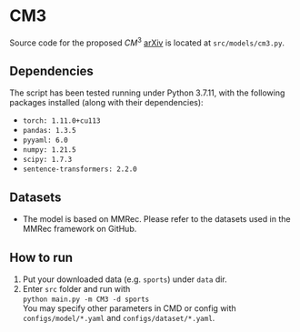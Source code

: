 # CM3
Source code for the proposed $CM^3$ [arXiv](https://www.arxiv.org/abs/2508.01226) is located at `src/models/cm3.py`.  


## Dependencies
The script has been tested running under Python 3.7.11, with the following packages installed (along with their dependencies):
- `torch: 1.11.0+cu113`
- `pandas: 1.3.5`
- `pyyaml: 6.0`
- `numpy: 1.21.5`
- `scipy: 1.7.3`
- `sentence-transformers: 2.2.0`

## Datasets 
- The model is based on MMRec. Please refer to the datasets used in the MMRec framework on GitHub.

## How to run
1. Put your downloaded data (e.g. `sports`) under `data` dir.
2. Enter `src` folder and run with  
`python main.py -m CM3 -d sports`  
You may specify other parameters in CMD or config with `configs/model/*.yaml` and `configs/dataset/*.yaml`.

